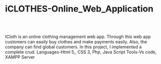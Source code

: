 # iCLOTHES-Online_Web_Application
<br>
<br>

<p>ICloth is an online clothing management web app. Through this web app customers can easily buy clothes and make payments easily. Also, the company can find global customers. In this project, I implemented a complete crud.
Languages-Html 5,, CSS 3, Php, Java Script
Tools-Vs code, XAMPP Server</p>
